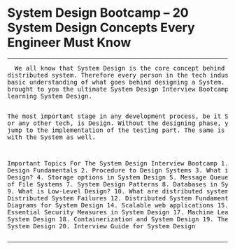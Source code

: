 <h1>System Design Bootcamp – 20 System Design Concepts Every Engineer Must Know</h1><hr />
<pre>
  We all know that System Design is the core concept behind the design of any
distributed system. Therefore every person in the tech industry needs to have at least a
basic understanding of what goes behind designing a System. With this intent, we have
brought to you the ultimate System Design Interview Bootcamp, a one-stop solution for
learning System Design.
  
  The most important stage in any development process, be it Software or any other tech,
is Design. Without the designing phase, you cannot jump to the implementation of the
testing part. The same is the case with the System as well.

  Important Topics For The System Design Interview Bootcamp
    1. System Design Fundamentals
    2. Procedure to Design Systems
    3. What is High-Level Design?
    4. Storage options in System Design
    5. Message Queues
    6. Types of File Systems
    7. System Design Patterns
    8. Databases in System Design
    9. What is Low-Level Design?
    10. What are distributed systems?
    11. Distributed System Failures
    12. Distributed System Fundamentals
    13. UML Diagrams for System Design
    14. Scalable web applications
    15. Caching
    16. Essential Security Measures in System Design
    17. Machine Learning and System Design
    18. Containerization and System Design
    19. The cloud and System Design
    20. Interview Guide for System Design
</pre> <hr />
